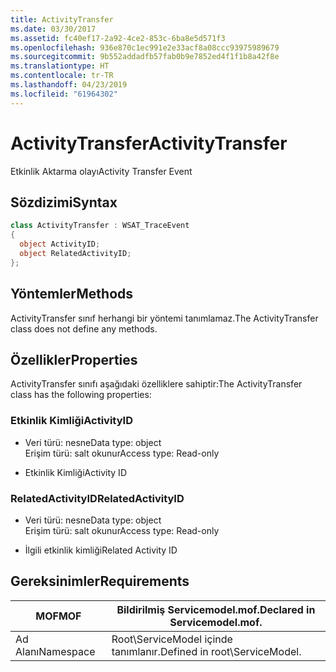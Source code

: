 ```yaml
---
title: ActivityTransfer
ms.date: 03/30/2017
ms.assetid: fc40ef17-2a92-4ce2-853c-6ba8e5d571f3
ms.openlocfilehash: 936e870c1ec991e2e33acf8a08ccc93975989679
ms.sourcegitcommit: 9b552addadfb57fab0b9e7852ed4f1f1b8a42f8e
ms.translationtype: HT
ms.contentlocale: tr-TR
ms.lasthandoff: 04/23/2019
ms.locfileid: "61964302"
---
```

# <a name="activitytransfer"></a><span data-ttu-id="4c340-102">ActivityTransfer</span><span class="sxs-lookup"><span data-stu-id="4c340-102">ActivityTransfer</span></span>
<span data-ttu-id="4c340-103">Etkinlik Aktarma olayı</span><span class="sxs-lookup"><span data-stu-id="4c340-103">Activity Transfer Event</span></span>  
  
## <a name="syntax"></a><span data-ttu-id="4c340-104">Sözdizimi</span><span class="sxs-lookup"><span data-stu-id="4c340-104">Syntax</span></span>  
  
```csharp
class ActivityTransfer : WSAT_TraceEvent  
{  
  object ActivityID;  
  object RelatedActivityID;  
};  
```  
  
## <a name="methods"></a><span data-ttu-id="4c340-105">Yöntemler</span><span class="sxs-lookup"><span data-stu-id="4c340-105">Methods</span></span>  
 <span data-ttu-id="4c340-106">ActivityTransfer sınıf herhangi bir yöntemi tanımlamaz.</span><span class="sxs-lookup"><span data-stu-id="4c340-106">The ActivityTransfer class does not define any methods.</span></span>  
  
## <a name="properties"></a><span data-ttu-id="4c340-107">Özellikler</span><span class="sxs-lookup"><span data-stu-id="4c340-107">Properties</span></span>  
 <span data-ttu-id="4c340-108">ActivityTransfer sınıfı aşağıdaki özelliklere sahiptir:</span><span class="sxs-lookup"><span data-stu-id="4c340-108">The ActivityTransfer class has the following properties:</span></span>  
  
### <a name="activityid"></a><span data-ttu-id="4c340-109">Etkinlik Kimliği</span><span class="sxs-lookup"><span data-stu-id="4c340-109">ActivityID</span></span>  
  
- <span data-ttu-id="4c340-110">Veri türü: nesne</span><span class="sxs-lookup"><span data-stu-id="4c340-110">Data type: object</span></span>  
    <span data-ttu-id="4c340-111">Erişim türü: salt okunur</span><span class="sxs-lookup"><span data-stu-id="4c340-111">Access type: Read-only</span></span>  
  
- <span data-ttu-id="4c340-112">Etkinlik Kimliği</span><span class="sxs-lookup"><span data-stu-id="4c340-112">Activity ID</span></span>  
  
### <a name="relatedactivityid"></a><span data-ttu-id="4c340-113">RelatedActivityID</span><span class="sxs-lookup"><span data-stu-id="4c340-113">RelatedActivityID</span></span>  
  
- <span data-ttu-id="4c340-114">Veri türü: nesne</span><span class="sxs-lookup"><span data-stu-id="4c340-114">Data type: object</span></span>  
    <span data-ttu-id="4c340-115">Erişim türü: salt okunur</span><span class="sxs-lookup"><span data-stu-id="4c340-115">Access type: Read-only</span></span>  
  
- <span data-ttu-id="4c340-116">İlgili etkinlik kimliği</span><span class="sxs-lookup"><span data-stu-id="4c340-116">Related Activity ID</span></span>  
  
## <a name="requirements"></a><span data-ttu-id="4c340-117">Gereksinimler</span><span class="sxs-lookup"><span data-stu-id="4c340-117">Requirements</span></span>  
  
|<span data-ttu-id="4c340-118">MOF</span><span class="sxs-lookup"><span data-stu-id="4c340-118">MOF</span></span>|<span data-ttu-id="4c340-119">Bildirilmiş Servicemodel.mof.</span><span class="sxs-lookup"><span data-stu-id="4c340-119">Declared in Servicemodel.mof.</span></span>|  
|---------|-----------------------------------|  
|<span data-ttu-id="4c340-120">Ad Alanı</span><span class="sxs-lookup"><span data-stu-id="4c340-120">Namespace</span></span>|<span data-ttu-id="4c340-121">Root\ServiceModel içinde tanımlanır.</span><span class="sxs-lookup"><span data-stu-id="4c340-121">Defined in root\ServiceModel.</span></span>|

